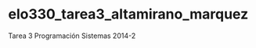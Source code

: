 elo330_tarea3_altamirano_marquez
================================

Tarea 3 Programación Sistemas 2014-2
